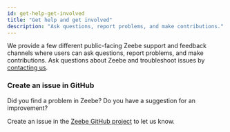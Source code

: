 ```yaml
---
id: get-help-get-involved
title: "Get help and get involved"
description: "Ask questions, report problems, and make contributions."
---
```


We provide a few different public-facing Zeebe support and feedback channels where users can ask questions, report problems, and make contributions. Ask questions about Zeebe and troubleshoot issues by [contacting us](/contact).

### Create an issue in GitHub

Did you find a problem in Zeebe? Do you have a suggestion for an improvement?

Create an issue in the [Zeebe GitHub project](https://github.com/camunda-cloud/zeebe/issues) to let us know.
